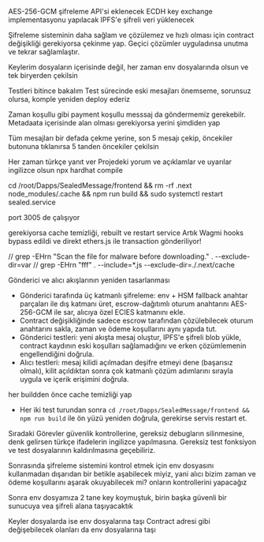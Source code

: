 
AES-256-GCM şifreleme API'si eklenecek
ECDH key exchange implementasyonu yapılacak
IPFS'e şifreli veri yüklenecek

Şifreleme sisteminin daha sağlam ve çözülemez ve hızlı olması için contract değişikliği gerekiyorsa çekinme yap.
Geçici çözümler uyguladınsa unutma ve tekrar sağlamlaştır.

Keylerim dosyaların içerisinde değil, her zaman env dosyalarında olsun ve tek biryerden çekilsin

Testleri bitince bakalım
Test sürecinde eski mesajları önemseme, sorunsuz olursa, komple yeniden deploy ederiz

Zaman koşullu gibi payment koşullu messsaj da göndermemiz gerekebilr. Metadaata içerisinde alan olması gerekiyorsa yerini şimdiden yap

Tüm mesajları bir defada çekme yerine, son 5 mesajı çekip, öncekiler butonuna tıklanırsa 5 tanden öncekiler çekilsin

Her zaman türkçe yanıt ver
Projedeki yorum ve açıklamlar ve uyarılar ingilizce olsun
npx hardhat compile
 
cd /root/Dapps/SealedMessage/frontend &&
rm -rf .next node_modules/.cache &&
npm run build &&
sudo systemctl restart sealed.service


port 3005 de çalışıyor

gerekiyorsa cache temizliği, rebuilt ve restart service
Artık Wagmi hooks bypass edildi ve direkt ethers.js ile transaction gönderiliyor!


// grep -EHrn "Scan the file for malware before downloading." . --exclude-dir=var
// grep -EHrn "fff" . --include=\*.js --exclude-dir=./.next/cache
 
Gönderici ve alıcı akışlarının yeniden tasarlanması
- Gönderici tarafında üç katmanlı şifreleme: env + HSM fallback anahtar parçaları ile dış katmanı üret, escrow-dağıtımlı oturum anahtarını AES-256-GCM ile sar, alıcıya özel ECIES katmanını ekle.
- Contract değişikliğinde sadece escrow tarafından çözülebilecek oturum anahtarını sakla, zaman ve ödeme koşullarını aynı yapıda tut.
- Gönderici testleri: yeni akışta mesaj oluştur, IPFS'e şifreli blob yükle, contract kaydının eski koşulları sağlamadığını ve erken çözümlemenin engellendiğini doğrula.
- Alıcı testleri: mesaj kilidi açılmadan deşifre etmeyi dene (başarısız olmalı), kilit açıldıktan sonra çok katmanlı çözüm adımlarını sırayla uygula ve içerik erişimini doğrula.

her buildden önce cache temizliği yap
- Her iki test turundan sonra `cd /root/Dapps/SealedMessage/frontend && npm run build` ile ön yüzü yeniden doğrula, gerekirse servis restart et.

Sıradaki Görevler
güvenlik kontrollerine, gereksiz debugların silinmesine, denk gelirsen türkçe ifadelerin ingilizce yapılmasına.
Gereksiz test fonksiyon ve test dosyalarının kaldırılmasına geçebiliriz.

Sonrasında şifreleme sistemini kontrol etmek için env dosyasını kullanmadan dışarıdan bir betikle aşabilecek miyiz, yani alıcı bizim zaman ve ödeme koşullarını aşarak okuyabilecek mi? onların kontrollerini yapacağız

Sonra env dosyamıza 2 tane key koymuştuk, birin başka güvenli bir sunucuya vea şifreli alana taşıyacaktık

Keyler dosyalarda ise env dosyalarına taşı
Contract adresi gibi değişebilecek olanları da env dosyalarına taşı